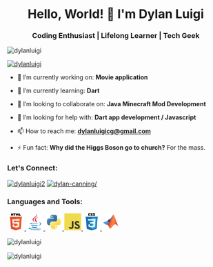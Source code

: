 <h1 align="center">Hello, World! 👋 I'm Dylan Luigi</h1>
<h3 align="center">Coding Enthusiast | Lifelong Learner | Tech Geek</h3>

<p align="left"> <img src="https://komarev.com/ghpvc/?username=dylanluigi&label=Profile%20views&color=0e75b6&style=flat" alt="dylanluigi" /> </p>

<p align="left"> <a href="https://github.com/ryo-ma/github-profile-trophy"><img src="https://github-profile-trophy.vercel.app/?username=dylanluigi" alt="dylanluigi" /></a> </p>

- 🔭 I’m currently working on: **Movie application**

- 🌱 I’m currently learning: **Dart**

- 👯 I’m looking to collaborate on: **Java Minecraft Mod Development**

- 🤝 I’m looking for help with: **Dart app development / Javascript**

- 📫 How to reach me: **dylanluigicg@gmail.com**

- ⚡ Fun fact: **Why did the Higgs Boson go to church?** For the mass.

<h3 align="left">Let's Connect:</h3>
<p align="left">
<a href="https://twitter.com/dylanluigi2" target="blank"><img align="center" src="https://raw.githubusercontent.com/rahuldkjain/github-profile-readme-generator/master/src/images/icons/Social/twitter.svg" alt="dylanluigi2" height="30" width="40" /></a>
<a href="https://linkedin.com/in/dylan-canning/" target="blank"><img align="center" src="https://cdn-icons-png.flaticon.com/512/174/174857.png" alt="dylan-canning/" height="30" width="40" /></a>

</p>

<h3 align="left">Languages and Tools:</h3>
<p align="left"> 
<a href="https://www.w3.org/html/" target="_blank" rel="noreferrer"> <img src="https://raw.githubusercontent.com/devicons/devicon/master/icons/html5/html5-original-wordmark.svg" alt="html5" width="40" height="40"/> </a> 
<a href="https://www.java.com" target="_blank" rel="noreferrer"> <img src="https://raw.githubusercontent.com/devicons/devicon/master/icons/java/java-original.svg" alt="java" width="40" height="40"/> </a> 
<a href="https://www.python.org" target="_blank" rel="noreferrer"> <img src="https://raw.githubusercontent.com/devicons/devicon/master/icons/python/python-original.svg" alt="python" width="40" height="40"/> </a> 
<a href="https://developer.mozilla.org/en-US/docs/Web/JavaScript" target="_blank" rel="noreferrer"> <img src="https://raw.githubusercontent.com/devicons/devicon/master/icons/javascript/javascript-original.svg" alt="javascript" width="40" height="40"/> </a> 
<a href="https://www.w3schools.com/css/" target="_blank" rel="noreferrer"> <img src="https://raw.githubusercontent.com/devicons/devicon/master/icons/css3/css3-original-wordmark.svg" alt="css3" width="40" height="40"/> </a> 
<a href="https://www.mathworks.com/products/matlab.html" target="_blank" rel="noreferrer"> <img src="https://raw.githubusercontent.com/devicons/devicon/master/icons/matlab/matlab-original.svg" alt="matlab" width="40" height="40"/> </a> 
</p>

<p><img align="center" src="https://github-readme-stats.vercel.app/api/top-langs?username=dylanluigi&show_icons=true&locale=en&layout=compact" alt="dylanluigi" /></p>

<p><img align="center" src="https://github-readme-streak-stats.herokuapp.com/?user=dylanluigi&" alt="dylanluigi" /></p>


